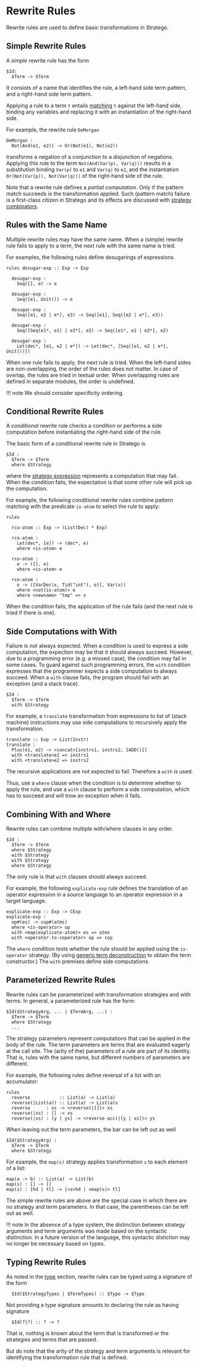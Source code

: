 # Rewrite Rules

Rewrite rules are used to define basic transformations in Stratego.


## Simple Rewrite Rules

A _simple_ rewrite rule has the form

```stratego
$Id:
  $Term -> $Term
```

It consists of a name that identifies the rule, a left-hand side term pattern, and a right-hand side term pattern.

Applying a rule to a term `t` entails [matching](../terms/patterns.md) `t` against the left-hand side, binding any variables and replacing it with an instantiation of the right-hand side.

For example, the rewrite rule `DeMorgan`

```stratego
DeMorgan :
  Not(And(e1, e2)) -> Or(Not(e1), Not(e2))
```

transforms a negation of a conjunction to a disjunction of negations.
Applying this rule to the term `Not(And(Var(p), Var(q)))` results in a substitution binding `Var(p)` to `e1` and `Var(q)` to `e2`, and the instantiation `Or(Not(Var(p)), Not(Var(q)))` of the right-hand side of the rule.

Note that a rewrite rule defines a _partial computation_.
Only if the pattern match succeeds is the transformation applied.
Such (pattern match) failure is a first-class citizen in Stratego and its effects are discussed with [strategy combinators](../strategies/sequential.md).


## Rules with the Same Name

Multiple rewrite rules may have the same name.
When a (simple) rewrite rule fails to apply to a term, the next rule with the same name is tried.

For examples, the following rules define desugarings of expressions.

```stratego
rules desugar-exp :: Exp -> Exp

  desugar-exp :
    Seq([], e) -> e

  desugar-exp :
    Seq([e], Unit()) -> e

  desugar-exp :
    Seq([e1, e2 | e*], e3) -> Seq([e1], Seq([e2 | e*], e3))

  desugar-exp :
    Seq([Seq(e1*, e1) | e2*], e2) -> Seq([e1*, e1 | e2*], e2)

  desugar-exp :
    Let(dec*, [e1, e2 | e*]) -> Let(dec*, [Seq([e1, e2 | e*], Unit())])
```

When one rule fails to apply, the next rule is tried.
When the left-hand sides are non-overlapping, the order of the rules does not matter.
In case of overlap, the rules are tried in textual order.
When overlapping rules are defined in separate modules, the order is undefined.

!!! note
    We should consider specificity ordering.

## Conditional Rewrite Rules

A _conditional_ rewrite rule checks a condition or performs a side computation before instantiating the right-hand side of the rule.

The basic form of a conditional rewrite rule in Stratego is

```stratego
$Id :
  $Term -> $Term
  where $Strategy
```

where the [strategy expression](../strategies/sequential.md) represents a computation that may fail.
When the condition fails, the expectation is that some other rule will pick up the computation.

For example, the following conditional rewrite rules combine pattern matching with the predicate `is-atom` to select the rule to apply:

```stratego
rules

  rco-atom :: Exp -> (List(Dec) * Exp)

  rco-atom :   
    Let(dec*, [e]) -> (dec*, e)
    where <is-atom> e  

  rco-atom :   
    e -> ([], e)
    where <is-atom> e

  rco-atom :
    e -> ([VarDec(x, Tid("int"), e)], Var(x))
    where <not(is-atom)> e
    where <newname> "tmp" => x
```

When the condition fails, the application of the rule fails (and the next rule is tried if there is one).


## Side Computations with With

Failure is not always expected.
When a condition is used to express a side computation, the expection may be that it should always succeed.
However, due to a programming error (e.g. a missed case), the condition may fail in some cases.
To guard against such programming errors, the `with` condition expresses that the programmer expects a side computation to always succeed.
When a `with` clause fails, the program should fail with an exception (and a stack trace).

```stratego
$Id :
  $Term -> $Term
  with $Strategy
```

For example, a `translate` transformation from expressions to list of (stack machine) instructions may use side computations to recursively apply the transformation.

```stratego
translate :: Exp -> List(Instr)
translate :
  Plus(e1, e2) -> <concat>[instrs1, instrs2, [ADD()]]
  with <translate>e1 => instrs1
  with <translate>e2 => instrs2
```

The recursive applications are not expected to fail.
Therefore a `with` is used.

Thus, use a `where` clause when the condition is to determine whether to apply the rule, and use a `with` clause to perform a side computation, which has to succeed and will trow an exception when it fails.

## Combining With and Where

Rewrite rules can combine multiple with/where clauses in any order.

```stratego
$Id :
  $Term -> $Term
  where $Strategy
  with $Strategy
  with $Strategy
  where $Strategy
```

The only rule is that `with` clauses should always succeed.

For example, the following `explicate-exp` rule defines the translation of an operator expression in a source language to an operator expression in a target language.

```stratego
explicate-exp :: Exp -> CExp
explicate-exp :
  op#(es) -> cop#(atms)
  where <is-operator> op
  with <map(explicate-atom)> es => atms
  with <operator-to-coperator> op => cop
```

The `where` condition tests whether the rule should be applied using the `is-operator` strategy.
(By using [generic term deconstruction](../strategies/type-unifying.md) to obtain the term constructor.)
The `with` premises define side computations.

## Parameterized Rewrite Rules

Rewrite rules can be parameterized with transformation strategies and with terms.
In general, a parameterized rule has the form:

```stratego
$Id($StrategyArg, ... | $TermArg, ...) :
  $Term -> $Term
  where $Strategy
  ...
```

The strategy parameters represent computations that can be applied in the body of the rule.
The term parameters are terms that are evaluated eagerly at the call site.
The (arity of the) parameters of a rule are part of its identity.
That is, rules with the same name, but different numbers of parameters are different.

For example, the following rules define reversal of a list with an accumulator:

```stratego
rules
  reverse           :: List(a) -> List(a)
  reverse(|List(a)) :: List(a) -> List(a)s  
  reverse      : xs -> <reverse(|[])> xs
  reverse(|xs) : [] -> xs
  reverse(|xs) : [y | ys] -> <reverse-acc(|[y | xs])> ys
```

When leaving out the term parameters, the bar can be left out as well

```stratego
$Id($StrategyArg) :
  $Term -> $Term
  where $Strategy
```

For example, the `map(s)` strategy applies transformation `s` to each element of a list:

```stratego
map(a -> b) :: List(a) -> List(b)
map(s) : [] -> []
map(s) : [hd | tl] -> [<s>hd | <map(s)> tl]
```

The simple rewrite rules are above are the special case in which there are no strategy and term parameters.
In that case, the parentheses can be left out as well.

!!! note
    In the absence of a type system, the distinction between strategy arguments and term arguments was made based on the syntactic distinction.
    In a future version of the language, this syntactic distiction may no longer be necessary based on types.


## Typing Rewrite Rules

As noted in the [type](../terms/types.md) section, rewrite rules can be typed using a signature of the form

```
  $Id($StrategyTypes | $TermTypes) :: $Type -> $Type
```

Not providing a type signature amounts to declaring the rule as having signature

```
  $Id(?|?) :: ? -> ?
```

That is, nothing is known about the term that is transformed or the strategies and terms that are passed.

But do note that the arity of the strategy and term arguments is relevant for identifying the transformation rule that is defined.
